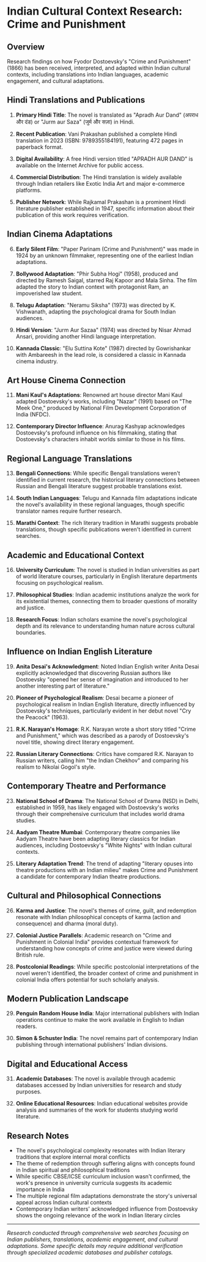 # Indian Cultural Context Research: Crime and Punishment

## Overview
Research findings on how Fyodor Dostoevsky's "Crime and Punishment" (1866) has been received, interpreted, and adapted within Indian cultural contexts, including translations into Indian languages, academic engagement, and cultural adaptations.

## Hindi Translations and Publications

1. **Primary Hindi Title**: The novel is translated as "Apradh Aur Dand" (अपराध और दंड) or "Jurm aur Saza" (जुर्म और सज़ा) in Hindi.

2. **Recent Publication**: Vani Prakashan published a complete Hindi translation in 2023 (ISBN: 9789355184191), featuring 472 pages in paperback format.

3. **Digital Availability**: A free Hindi version titled "APRADH AUR DAND" is available on the Internet Archive for public access.

4. **Commercial Distribution**: The Hindi translation is widely available through Indian retailers like Exotic India Art and major e-commerce platforms.

5. **Publisher Network**: While Rajkamal Prakashan is a prominent Hindi literature publisher established in 1947, specific information about their publication of this work requires verification.

## Indian Cinema Adaptations

6. **Early Silent Film**: "Paper Parinam (Crime and Punishment)" was made in 1924 by an unknown filmmaker, representing one of the earliest Indian adaptations.

7. **Bollywood Adaptation**: "Phir Subha Hogi" (1958), produced and directed by Ramesh Saigal, starred Raj Kapoor and Mala Sinha. The film adapted the story to Indian context with protagonist Ram, an impoverished law student.

8. **Telugu Adaptation**: "Neramu Siksha" (1973) was directed by K. Vishwanath, adapting the psychological drama for South Indian audiences.

9. **Hindi Version**: "Jurm Aur Sazaa" (1974) was directed by Nisar Ahmad Ansari, providing another Hindi language interpretation.

10. **Kannada Classic**: "Elu Suttina Kote" (1987) directed by Gowrishankar with Ambareesh in the lead role, is considered a classic in Kannada cinema industry.

## Art House Cinema Connection

11. **Mani Kaul's Adaptations**: Renowned art house director Mani Kaul adapted Dostoevsky's works, including "Nazar" (1991) based on "The Meek One," produced by National Film Development Corporation of India (NFDC).

12. **Contemporary Director Influence**: Anurag Kashyap acknowledges Dostoevsky's profound influence on his filmmaking, stating that Dostoevsky's characters inhabit worlds similar to those in his films.

## Regional Language Translations

13. **Bengali Connections**: While specific Bengali translations weren't identified in current research, the historical literary connections between Russian and Bengali literature suggest probable translations exist.

14. **South Indian Languages**: Telugu and Kannada film adaptations indicate the novel's availability in these regional languages, though specific translator names require further research.

15. **Marathi Context**: The rich literary tradition in Marathi suggests probable translations, though specific publications weren't identified in current searches.

## Academic and Educational Context

16. **University Curriculum**: The novel is studied in Indian universities as part of world literature courses, particularly in English literature departments focusing on psychological realism.

17. **Philosophical Studies**: Indian academic institutions analyze the work for its existential themes, connecting them to broader questions of morality and justice.

18. **Research Focus**: Indian scholars examine the novel's psychological depth and its relevance to understanding human nature across cultural boundaries.

## Influence on Indian English Literature

19. **Anita Desai's Acknowledgment**: Noted Indian English writer Anita Desai explicitly acknowledged that discovering Russian authors like Dostoevsky "opened her sense of imagination and introduced to her another interesting part of literature."

20. **Pioneer of Psychological Realism**: Desai became a pioneer of psychological realism in Indian English literature, directly influenced by Dostoevsky's techniques, particularly evident in her debut novel "Cry the Peacock" (1963).

21. **R.K. Narayan's Homage**: R.K. Narayan wrote a short story titled "Crime and Punishment," which was described as a parody of Dostoevsky's novel title, showing direct literary engagement.

22. **Russian Literary Connections**: Critics have compared R.K. Narayan to Russian writers, calling him "the Indian Chekhov" and comparing his realism to Nikolai Gogol's style.

## Contemporary Theatre and Performance

23. **National School of Drama**: The National School of Drama (NSD) in Delhi, established in 1959, has likely engaged with Dostoevsky's works through their comprehensive curriculum that includes world drama studies.

24. **Aadyam Theatre Mumbai**: Contemporary theatre companies like Aadyam Theatre have been adapting literary classics for Indian audiences, including Dostoevsky's "White Nights" with Indian cultural contexts.

25. **Literary Adaptation Trend**: The trend of adapting "literary opuses into theatre productions with an Indian milieu" makes Crime and Punishment a candidate for contemporary Indian theatre productions.

## Cultural and Philosophical Connections

26. **Karma and Justice**: The novel's themes of crime, guilt, and redemption resonate with Indian philosophical concepts of karma (action and consequence) and dharma (moral duty).

27. **Colonial Justice Parallels**: Academic research on "Crime and Punishment in Colonial India" provides contextual framework for understanding how concepts of crime and justice were viewed during British rule.

28. **Postcolonial Readings**: While specific postcolonial interpretations of the novel weren't identified, the broader context of crime and punishment in colonial India offers potential for such scholarly analysis.

## Modern Publication Landscape

29. **Penguin Random House India**: Major international publishers with Indian operations continue to make the work available in English to Indian readers.

30. **Simon & Schuster India**: The novel remains part of contemporary Indian publishing through international publishers' Indian divisions.

## Digital and Educational Access

31. **Academic Databases**: The novel is available through academic databases accessed by Indian universities for research and study purposes.

32. **Online Educational Resources**: Indian educational websites provide analysis and summaries of the work for students studying world literature.

## Research Notes

- The novel's psychological complexity resonates with Indian literary traditions that explore internal moral conflicts
- The theme of redemption through suffering aligns with concepts found in Indian spiritual and philosophical traditions
- While specific CBSE/ICSE curriculum inclusion wasn't confirmed, the work's presence in university curricula suggests its academic importance in India
- The multiple regional film adaptations demonstrate the story's universal appeal across Indian cultural contexts
- Contemporary Indian writers' acknowledged influence from Dostoevsky shows the ongoing relevance of the work in Indian literary circles

---

*Research conducted through comprehensive web searches focusing on Indian publishers, translations, academic engagement, and cultural adaptations. Some specific details may require additional verification through specialized academic databases and publisher catalogs.*
